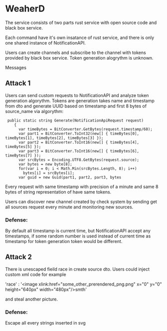 # WeaherD
The service consists of two parts rust service with open source code and black box service.

Each command have it's own insatance of rust service, and there is only one shared instance of NotificationAPI.

Users can create channels and subscribe to the channel with tokens provided by black box service. Token generation alogrythm is unknown.

Messages 

## Attack 1

Users can send custom requests to NotificationAPI and analyze token generation algorythm.
Tokens are generation takes name and timestamp from dto and generate UUID based on timestamp and first 8 bytes of source_name via algorythm:
```
 public static string Generate(NotificationApiRequest request)
    {
      var timeBytes = BitConverter.GetBytes(request.timestamp/60);
      var part1 = BitConverter.ToInt32(new[] { timeBytes[0], timeBytes[1], timeBytes[2], timeBytes[3] });
      var part2 = BitConverter.ToInt16(new[] { timeBytes[4], timeBytes[5] });
      var part3 = BitConverter.ToInt16(new[] { timeBytes[6], timeBytes[7] });
      var srcBytes = Encoding.UTF8.GetBytes(request.source);
      var bytes = new byte[8];
      for(var i = 0; i < Math.Min(srcBytes.Length, 8); i++)
        bytes[i] = srcBytes[i];
      var guid = new Guid(part1, part2, part3, bytes 
```
Every request with same timestamp with precision of a minute and same 8 bytes of string representation of have same tokens.

Users can discover new channel created by check system by sending get all sources request every minute and monitoring new sources.

### Defense:
By default all timestamp is current time, but NotificationAPI accept any timestamps, if some random number is used instead of current time as timestamp for token generation token would be different.


## Attack 2

There is unescaped fieild race in create source dto. Users could inject custom xml code for example

'race' : '</text><image xlink:href=\"some_other_prerendered_png.png\" x=\"0\" y=\"0\" height=\"640px\" width=\"480px\"/><text>smth'

and steal another picture.

### Defense:
Escape all every strings inserted in svg
